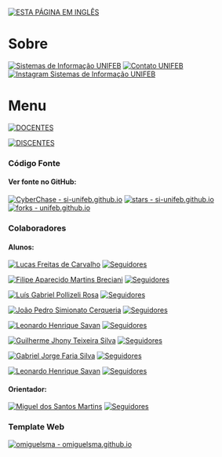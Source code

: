 [![ESTA PÁGINA EM INGLÊS](https://img.shields.io/static/v1?label=&message=ESTA+P%C3%81GINA+EM+INGL%C3%8AS&color=%23009BD5&style=for-the-badge)](/index_en.md)

# Sobre

[![Sistemas de Informação UNIFEB](https://img.shields.io/badge/Sistemas%20de%20Informa%C3%A7%C3%A3o_UNIFEB-302683?logo=htmlacademy)](https://vestibular.unifeb.edu.br/curso.php?id=28) [![Contato UNIFEB](https://img.shields.io/badge/Contato_UNIFEB-25D366?logo=whatsapp&logoColor=white)](https://wa.me/551733216411) [![Instagram Sistemas de Informação UNIFEB](https://img.shields.io/badge/Instagram_Sistemas_de_Informação_UNIFEB-8A2BE2?logo=instagram)](https://www.instagram.com/siunifeb/)

# Menu

[![DOCENTES](https://img.shields.io/static/v1?label=&message=DOCENTES&color=%23009BD5&style=for-the-badge)](/docentes/docentes_pt.md) 

[![DISCENTES](https://img.shields.io/static/v1?label=&message=DISCENTES&color=%23009BD5&style=for-the-badge)](/discentes/discentes_pt.md)


### Código Fonte

#### Ver fonte no GitHub:

[![CyberChase - si-unifeb.github.io](https://img.shields.io/static/v1?label=CyberChase&message=si-unifeb.github.io&color=black&logo=github)](https://github.com/si-unifeb/si-unifeb.github.io "Ir para o Repositório") [![stars - si-unifeb.github.io](https://img.shields.io/github/stars/si-unifeb/si-unifeb.github.io?style=social)](https://github.com/si-unifeb/si-unifeb.github.io) [![forks - unifeb.github.io](https://img.shields.io/github/forks/si-unifeb/si-unifeb.github.io?style=social)](https://github.com/si-unifeb/si-unifeb.github.io)

### Colaboradores

#### Alunos:

[![Lucas Freitas de Carvalho](https://img.shields.io/badge/Lucas%20Freitas%20de%20Carvalho-302683?&color=gray&logo=github)](https://github.com/lucasfdcarvalho "Ir para o perfil GitHub") [![Seguidores](https://img.shields.io/github/followers/lucasfdcarvalho)](https://github.com/lucasfdcarvalho)

[![Filipe Aparecido Martins Breciani](https://img.shields.io/badge/Felipe%20Aparecido%20Martins%20Breciani-302683?&color=gray&logo=github)](https://github.com/Rhastt "Ir para o perfil GitHub") [![Seguidores](https://img.shields.io/github/followers/Rhastt)](https://github.com/Rhastt)

[![Luís Gabriel Pollizeli Rosa](https://img.shields.io/badge/Lu%C3%ADs%20Gabriel%20Pollizeli%20Rosa-302683?&color=gray&logo=github)](https://github.com/LuiDynDev "Ir para o perfil GitHub") [![Seguidores](https://img.shields.io/github/followers/LuiDynDev)](https://github.com/LuiDynDev)

[![João Pedro Simionato Cerqueria](https://img.shields.io/badge/Jo%C3%A3o%20Pedro%20Simionato%20Cerqueira-302683?&color=gray&logo=github)](https://github.com/JOAOPEDROSCERQUEIRA "Ir para o perfil GitHub") [![Seguidores](https://img.shields.io/github/followers/JOAOPEDROSCERQUEIRA)](https://github.com/JOAOPEDROSCERQUEIRA)

[![Leonardo Henrique Savan](https://img.shields.io/badge/Leonardo%20Henrique%20Savan-302683?&color=gray&logo=github)](https://github.com/Leo-Savan "Ir para o perfil GitHub") [![Seguidores](https://img.shields.io/github/followers/Leo-Savan)](https://github.com/Leo-Savan)

[![Guilherme Jhony Teixeira Silva](https://img.shields.io/badge/Guilherme%20Jhony%20Teixeira%20Silva-302683?&color=gray&logo=github)](https://github.com/guijhony "Ir para o perfil GitHub") [![Seguidores](https://img.shields.io/github/followers/guijhony)](https://github.com/guijhony)

[![Gabriel Jorge Faria Silva](https://img.shields.io/badge/Gabriel%20Jorge%20Faria%20Silva-302683?&color=gray&logo=github)](https://github.com/Jubiscleisso "Ir para o perfil GitHub") [![Seguidores](https://img.shields.io/github/followers/Jubiscleisso)](https://github.com/Jubiscleisso)

[![Leonardo Henrique Savan](https://img.shields.io/badge/Leonardo%20Jorge%20Henrique%20Savan-302683?&color=gray&logo=github)](https://github.com/Leo-Savan "Ir para o perfil GitHub") [![Seguidores](https://img.shields.io/github/followers/Leo-Savan)](https://github.com/Leo-Savan)

#### Orientador:

[![Miguel dos Santos Martins](https://img.shields.io/badge/Miguel%20dos%20Santos%20Martins-302683?&color=gray&logo=github)](https://github.com/omiguelsma "Ir para o perfil GitHub") [![Seguidores](https://img.shields.io/github/followers/omiguelsma)](https://github.com/omiguelsma)

### Template Web

[![omiguelsma - omiguelsma.github.io](https://img.shields.io/static/v1?label=omiguelsma&message=omiguelsma.github.io&color=blue&logo=github)](https://github.com/omiguelsma/omiguelsma.github.io)
